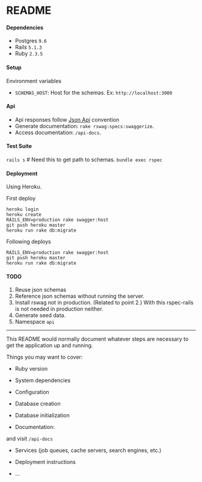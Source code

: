 # README

#### Dependencies

- Postgres `9.6`
- Rails `5.1.3`
- Ruby `2.3.5`

#### Setup

Environment variables 
- `SCHEMAS_HOST`: Host for the schemas. Ex: `http://localhost:3000` 

#### Api

- Api responses follow [Json Api](https://jsonapi.org) convention
- Generate documentation: `rake rswag:specs:swaggerize`.
- Access documentation: `/api-docs`.

#### Test Suite

`rails s` # Need this to get path to schemas.
`bundle exec rspec`


#### Deployment

Using Heroku.

First deploy

```
heroku login
heroku create
RAILS_ENV=production rake swagger:host
git push heroku master
heroku run rake db:migrate
```

Following deploys

```
RAILS_ENV=production rake swagger:host
git push heroku master
heroku run rake db:migrate
```


#### TODO

1. Reuse json schemas 
2. Reference json schemas without running the server.
3. Install rswag not in production. (Related to point 2.) With this rspec-rails is not needed in production neither.
4. Generate seed data.
5. Namespace `api`


---

This README would normally document whatever steps are necessary to get the
application up and running.

Things you may want to cover:

* Ruby version

* System dependencies

* Configuration

* Database creation

* Database initialization



* Documentation: 

 and visit `/api-docs`




* Services (job queues, cache servers, search engines, etc.)

* Deployment instructions

* ...

